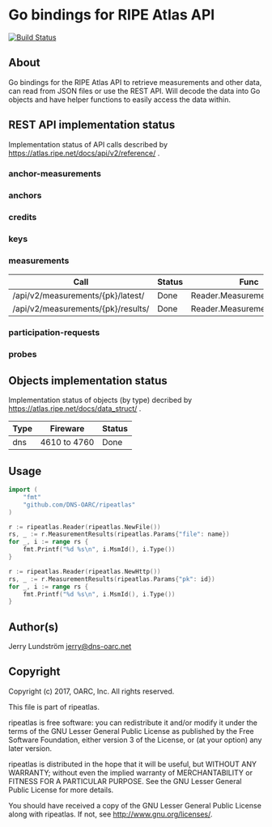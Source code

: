 # Go bindings for RIPE Atlas API

[![Build Status](https://travis-ci.org/DNS-OARC/ripeatlas.svg?branch=master)](https://travis-ci.org/DNS-OARC/ripeatlas)

## About

Go bindings for the RIPE Atlas API to retrieve measurements and other data,
can read from JSON files or use the REST API. Will decode the data into Go
objects and have helper functions to easily access the data within.

## REST API implementation status

Implementation status of API calls described by https://atlas.ripe.net/docs/api/v2/reference/ .

### anchor-measurements

### anchors

### credits

### keys

### measurements

Call | Status | Func
---- | ------ | -----
/api/v2/measurements/{pk}/latest/ | Done | Reader.MeasurementLatest()
/api/v2/measurements/{pk}/results/ | Done | Reader.MeasurementResults()

### participation-requests

### probes

## Objects implementation status

Implementation status of objects (by type) decribed by https://atlas.ripe.net/docs/data_struct/ .

Type | Fireware | Status
---- | -------- | ------
dns | 4610 to 4760 | Done

## Usage

```go
import (
    "fmt"
    "github.com/DNS-OARC/ripeatlas"
)

r := ripeatlas.Reader(ripeatlas.NewFile())
rs, _ := r.MeasurementResults(ripeatlas.Params{"file": name})
for _, i := range rs {
    fmt.Printf("%d %s\n", i.MsmId(), i.Type())
}

r := ripeatlas.Reader(ripeatlas.NewHttp())
rs, _ := r.MeasurementResults(ripeatlas.Params{"pk": id})
for _, i := range rs {
    fmt.Printf("%d %s\n", i.MsmId(), i.Type())
}
```

## Author(s)

Jerry Lundström <jerry@dns-oarc.net>

## Copyright

Copyright (c) 2017, OARC, Inc.
All rights reserved.

This file is part of ripeatlas.

ripeatlas is free software: you can redistribute it and/or modify
it under the terms of the GNU Lesser General Public License as published by
the Free Software Foundation, either version 3 of the License, or
(at your option) any later version.

ripeatlas is distributed in the hope that it will be useful,
but WITHOUT ANY WARRANTY; without even the implied warranty of
MERCHANTABILITY or FITNESS FOR A PARTICULAR PURPOSE.  See the
GNU Lesser General Public License for more details.

You should have received a copy of the GNU Lesser General Public License
along with ripeatlas.  If not, see <http://www.gnu.org/licenses/>.
